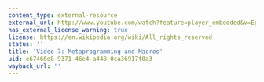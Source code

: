 ```yaml
---
content_type: external-resource
external_url: http://www.youtube.com/watch?feature=player_embedded&v=EpNeNCGmyZE
has_external_license_warning: true
license: https://en.wikipedia.org/wiki/All_rights_reserved
status: ''
title: 'Video 7: Metaprogramming and Macros'
uid: e67466e8-9371-46e4-a448-0ca36917f8a3
wayback_url: ''
---
```

